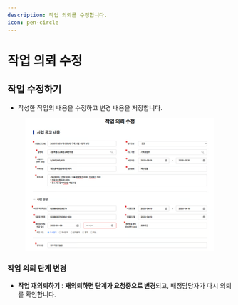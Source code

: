 ```yaml
---
description: 작업 의뢰를 수정합니다.
icon: pen-circle
---
```


# 작업 의뢰 수정

## **작업 수정하기**

* 작성한 작업의 내용을 수정하고 변경 내용을 저장합니다.

<figure><img src="../.gitbook/assets/image (26).png" alt=""><figcaption></figcaption></figure>

### **작업 의뢰 단계 변경**

* **작업 재의뢰하기** : **재의뢰하면 단계가 요청중으로 변경**되고, 배정담당자가 다시 의뢰를 확인합니다.
